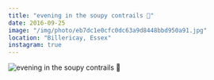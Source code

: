 ```yaml
---
title: "evening in the soupy contrails 🍵"
date: 2016-09-25
image: "/img/photo/eb7dc1e0cfc0dc63a9d8448bbd950a91.jpg"
location: "Billericay, Essex"
instagram: true
---
```


![evening in the soupy contrails 🍵](/img/photo/eb7dc1e0cfc0dc63a9d8448bbd950a91.jpg)
